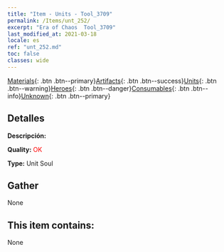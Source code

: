 ```yaml
---
title: "Item - Units - Tool_3709"
permalink: /Items/unt_252/
excerpt: "Era of Chaos  Tool_3709"
last_modified_at: 2021-03-18
locale: es
ref: "unt_252.md"
toc: false
classes: wide
---
```

 [Materials](/es/Items/){: .btn .btn--primary}[Artifacts](/es/Items/Artifacts/){: .btn .btn--success}[Units](/es/Items/Units/){: .btn .btn--warning}[Heroes](/es/Items/Heroes/){: .btn .btn--danger}[Consumables](/es/Items/Consumables/){: .btn .btn--info}[Unknown](/es/Items/Unknown/){: .btn .btn--primary}

## Detalles
 **Descripción:** 

 **Quality:** <span style="color: #FF0000">OK</span>

 **Type:** Unit Soul

## Gather

  None

## This item contains:

  None

